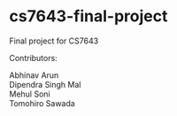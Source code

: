# cs7643-final-project
Final project for CS7643

Contributors: 

Abhinav Arun<br>
Dipendra Singh Mal<br>
Mehul Soni<br>
Tomohiro Sawada<br>
